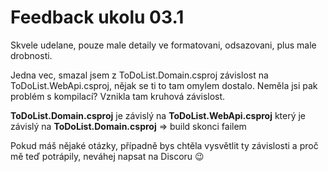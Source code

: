 # Feedback ukolu 03.1

Skvele udelane, pouze male detaily ve formatovani, odsazovani, plus male drobnosti.

Jedna vec, smazal jsem z ToDoList.Domain.csproj závislost na ToDoList.WebApi.csproj, nějak se ti to tam omylem dostalo. Neměla jsi pak problém s kompilací?
Vznikla tam kruhová závislost.

**ToDoList.Domain.csproj** je závislý na **ToDoList.WebApi.csproj** který je závislý na **ToDoList.Domain.csproj** => build skonci failem

Pokud máš nějaké otázky, případně bys chtěla vysvětlit ty závislosti a proč mě teď potrápily, neváhej napsat na Discoru :wink:
